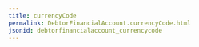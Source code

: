 ```yaml
---
title: currencyCode
permalink: DebtorFinancialAccount.currencyCode.html
jsonid: debtorfinancialaccount_currencycode
---
```

